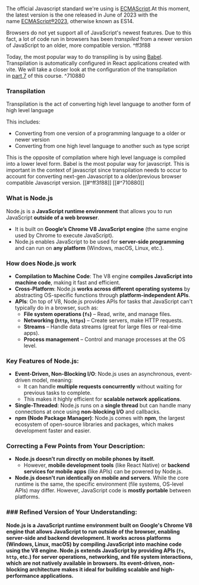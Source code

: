 The official Javascript standard we're using is [ECMAScript](https://en.wikipedia.org/wiki/ECMAScript).At this moment, the latest version is the one released in June of 2023 with the name [ECMAScript®2023](https://www.ecma-international.org/ecma-262/), otherwise known as ES14.

Browsers do not yet support all of JavaScript's newest features. Due to this fact, a lot of code run in browsers has been _transpiled_ from a newer version of JavaScript to an older, more compatible version. ^ff3f88

Today, the most popular way to do transpiling is by using [Babel](https://babeljs.io/). Transpilation is automatically configured in React applications created with vite. We will take a closer look at the configuration of the transpilation in [part 7](https://fullstackopen.com/en/part7) of this course. ^710880

### Transpilation
Transpilation is the act of converting high level language to another form of high level language

This includes:
- Converting from one version of a programming language to a older or newer version
- Converting from one high level language to another such as type script

This is the opposite of compilation where high level language is compiled into a lower level form. Babel is the most popular way for javascript. This is important in the context of javascript since transpilation needs to occur to account for converting next-gen Javascript to a older/previous browser compatible Javascript version. [[#^ff3f88]] [[#^710880]]

### What is Node.js
Node.js is a **JavaScript runtime environment** that allows you to run JavaScript **outside of a web browser**.

- It is built on **Google’s Chrome V8 JavaScript engine** (the same engine used by Chrome to execute JavaScript).
- Node.js enables JavaScript to be used for **server-side programming** and can run on **any platform** (Windows, macOS, Linux, etc.).

### How does Node.js work
- **Compilation to Machine Code**: The V8 engine **compiles JavaScript into machine code**, making it fast and efficient.
- **Cross-Platform**: Node.js **works across different operating systems** by abstracting OS-specific functions through **platform-independent APIs**.
- **APIs**: On top of V8, Node.js provides APIs for tasks that JavaScript can't typically do in a browser, such as:
    - **File system operations (`fs`)** – Read, write, and manage files.
    - **Networking (`http`, `https`)** – Create servers, make HTTP requests.
    - **Streams** – Handle data streams (great for large files or real-time apps).
    - **Process management** – Control and manage processes at the OS level.

### **Key Features of Node.js**:
- **Event-Driven, Non-Blocking I/O**: Node.js uses an asynchronous, event-driven model, meaning:
    - It can handle **multiple requests concurrently** without waiting for previous tasks to complete.
    - This makes it highly efficient for **scalable network applications**.
- **Single-Threaded**: Node.js runs on a **single thread** but can handle many connections at once using **non-blocking I/O** and callbacks.
- **npm (Node Package Manager)**: Node.js comes with **npm**, the largest ecosystem of open-source libraries and packages, which makes development faster and easier.

### **Correcting a Few Points from Your Description**:

- **Node.js doesn’t run directly on mobile phones by itself.**
    - However, **mobile development tools** (like React Native) or **backend services for mobile apps** (like APIs) can be powered by Node.js.
- **Node.js doesn't run identically on mobile and servers**. While the core runtime is the same, the specific environment (file systems, OS-level APIs) may differ. However, JavaScript code is **mostly portable** between platforms.

### ### Refined Version of Your Understanding:

**Node.js is a JavaScript runtime environment built on Google's Chrome V8 engine that allows JavaScript to run outside of the browser, enabling server-side and backend development. It works across platforms (Windows, Linux, macOS) by compiling JavaScript into machine code using the V8 engine. Node.js extends JavaScript by providing APIs (`fs`, `http`, etc.) for server operations, networking, and file system interactions, which are not natively available in browsers. Its event-driven, non-blocking architecture makes it ideal for building scalable and high-performance applications.**